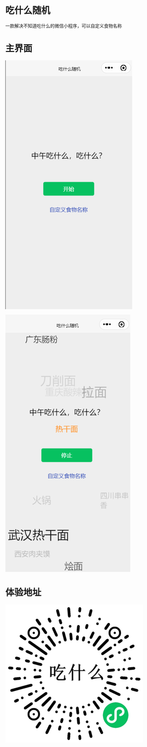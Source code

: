 # 吃什么随机

一款解决不知道吃什么的微信小程序，可以自定义食物名称

# 主界面
![主界面](./miniprogram/images/main_interface.jpg)

![运行界面](./miniprogram/images/running.jpg)

# 体验地址
![小程序二维码](./miniprogram/images/applet_qrcode.jpg)
